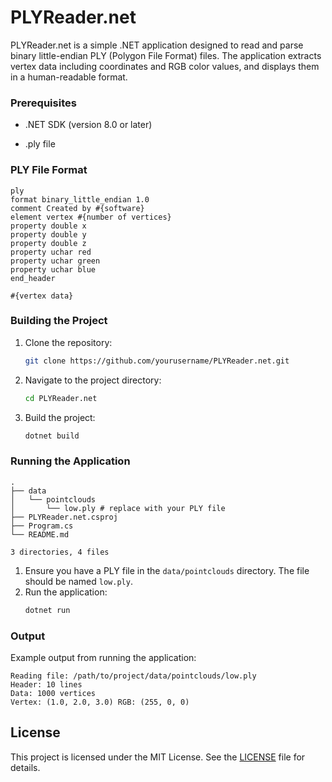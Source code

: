 # PLYReader.net

PLYReader.net is a simple .NET application designed to read and parse binary little-endian PLY (Polygon File Format) files. The application extracts vertex data including coordinates and RGB color values, and displays them in a human-readable format.

### Prerequisites

- .NET SDK (version 8.0 or later)

- .ply file

### PLY File Format
```header.ply
ply
format binary_little_endian 1.0
comment Created by #{software}
element vertex #{number of vertices}
property double x
property double y
property double z
property uchar red
property uchar green
property uchar blue
end_header

#{vertex data}
```

### Building the Project

1. Clone the repository:
    ```sh
    git clone https://github.com/yourusername/PLYReader.net.git
    ```
2. Navigate to the project directory:
    ```sh
    cd PLYReader.net
    ```
3. Build the project:
    ```sh
    dotnet build
    ```

### Running the Application

```tree
.
├── data
│   └── pointclouds
│       └── low.ply # replace with your PLY file
├── PLYReader.net.csproj
├── Program.cs
└── README.md

3 directories, 4 files
```

1. Ensure you have a PLY file in the `data/pointclouds` directory. The file should be named `low.ply`.
2. Run the application:
    ```sh
    dotnet run
    ```

### Output

Example output from running the application:

```
Reading file: /path/to/project/data/pointclouds/low.ply
Header: 10 lines
Data: 1000 vertices
Vertex: (1.0, 2.0, 3.0) RGB: (255, 0, 0)
```

## License

This project is licensed under the MIT License. See the [LICENSE](LICENSE) file for details.
